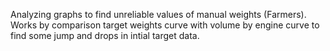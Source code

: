 Analyzing graphs to find unreliable values of manual weights (Farmers).
Works by comparison target weights curve with volume by engine curve to find some jump and drops in intial target data.